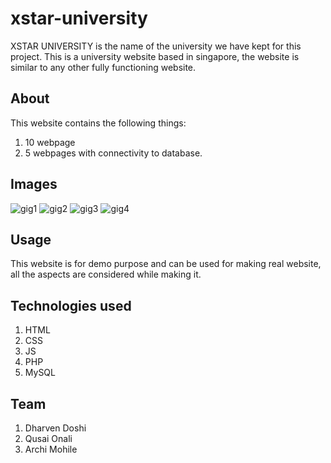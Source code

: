 # xstar-university
XSTAR UNIVERSITY is the name of the university we have kept for this project. This is a university website based in singapore, the website is similar to any other fully functioning website.

## About
This website contains the following things:
1. 10 webpage
2. 5 webpages with connectivity to database.

## Images
![gig1](https://user-images.githubusercontent.com/70836668/102046558-8e67f880-3e01-11eb-9421-0608a7619df5.png)
![gig2](https://user-images.githubusercontent.com/70836668/102046683-cc651c80-3e01-11eb-81a9-fa9e9801b9ab.png)
![gig3](https://user-images.githubusercontent.com/70836668/102046721-e141b000-3e01-11eb-96f8-0185f916050b.png)
![gig4](https://user-images.githubusercontent.com/70836668/102046818-1f3ed400-3e02-11eb-929f-b75087a20904.png)



## Usage
This website is for demo purpose and can be used for making real website, all the aspects are considered while making it.

## Technologies used
1. HTML
2. CSS
3. JS
4. PHP
5. MySQL

## Team
1. Dharven Doshi
2. Qusai Onali
3. Archi Mohile
